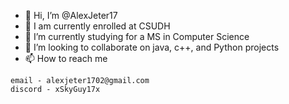 - 👋 Hi, I’m @AlexJeter17
- 👀 I am currently enrolled at CSUDH
- 🌱 I’m currently studying for a MS in Computer Science
- 💞️ I’m looking to collaborate on java, c++, and Python projects
- 📫 How to reach me 
 ```
 email - alexjeter1702@gmail.com
 discord - xSkyGuy17x
 ```

<!---
AlexJeter17/AlexJeter17 is a ✨ special ✨ repository because its `README.md` (this file) appears on your GitHub profile.
You can click the Preview link to take a look at your changes.
--->
